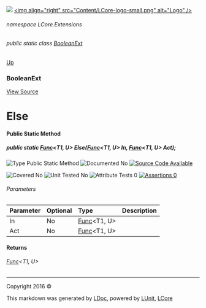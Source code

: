 ![](Content/LCore-banner-small.png "")
[&lt;img align=&quot;right&quot; src=&quot;Content/LCore-logo-small.png&quot; alt=&quot;Logo&quot; /&gt;](../README.md)

###### namespace LCore.Extensions

###### public static class [BooleanExt](docs/BooleanExt.md)
[Up](docs/BooleanExt.md)

### BooleanExt
[View Source](Extensions/Methods/BooleanExt.cs)

# Else

#### Public Static Method

##### public static <a href="https://msdn.microsoft.com/en-us/library/bb549151.aspx" alt="" target="_blank">Func</a>&lt;T1, U&gt; Else(<a href="https://msdn.microsoft.com/en-us/library/bb549151.aspx" alt="" target="_blank">Func</a>&lt;T1, U&gt; In, <a href="https://msdn.microsoft.com/en-us/library/bb549151.aspx" alt="" target="_blank">Func</a>&lt;T1, U&gt; Act);

![Type Public Static Method](http://b.repl.ca/v1/Type-Public%20Static%20Method-blue.png "")     ![Documented No](http://b.repl.ca/v1/Documented-No-red.png "") [![Source Code Available](http://b.repl.ca/v1/Source%20Code-Available-brightgreen.png "")](Extensions/Methods/BooleanExt.cs#L898)

![Covered No](http://b.repl.ca/v1/Covered-No-red.png "") ![Unit Tested No](http://b.repl.ca/v1/Unit%20Tested-No-lightgrey.png "") ![Attribute Tests 0](http://b.repl.ca/v1/Attribute%20Tests-0-lightgrey.png "") [![Assertions 0](http://b.repl.ca/v1/Assertions-0-lightgrey.png "")](Extensions/Methods/BooleanExt.cs)

###### Parameters

Parameter | Optional | Type | Description
:---  | :---  | :---  | :--- 
In | No | <a href="https://msdn.microsoft.com/en-us/library/bb549151.aspx" alt="" target="_blank">Func</a>&lt;T1, U&gt; | 
Act | No | <a href="https://msdn.microsoft.com/en-us/library/bb549151.aspx" alt="" target="_blank">Func</a>&lt;T1, U&gt; | 


#### Returns

###### <a href="https://msdn.microsoft.com/en-us/library/bb549151.aspx" alt="" target="_blank">Func</a>&lt;T1, U&gt;



---

Copyright 2016 &copy; [](../README.md) [](../TableOfContents.md)

This markdown was generated by [LDoc](https://github.com/CodeSingularity/LDoc), powered by [LUnit](https://github.com/CodeSingularity/LUnit), [LCore](https://github.com/CodeSingularity/LCore)
